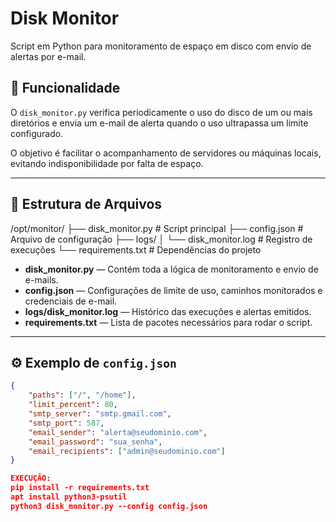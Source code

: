 # Disk Monitor

Script em Python para monitoramento de espaço em disco com envio de alertas por e-mail.

## 📌 Funcionalidade
O `disk_monitor.py` verifica periodicamente o uso do disco de um ou mais diretórios e envia um e-mail de alerta quando o uso ultrapassa um limite configurado.

O objetivo é facilitar o acompanhamento de servidores ou máquinas locais, evitando indisponibilidade por falta de espaço.

---


## 📂 Estrutura de Arquivos

/opt/monitor/
├── disk_monitor.py # Script principal
├── config.json # Arquivo de configuração
├── logs/
│ └── disk_monitor.log # Registro de execuções
└── requirements.txt # Dependências do projeto


- **disk_monitor.py** — Contém toda a lógica de monitoramento e envio de e-mails.
- **config.json** — Configurações de limite de uso, caminhos monitorados e credenciais de e-mail.
- **logs/disk_monitor.log** — Histórico das execuções e alertas emitidos.
- **requirements.txt** — Lista de pacotes necessários para rodar o script.

---

## ⚙️ Exemplo de `config.json`
```json
{
    "paths": ["/", "/home"],
    "limit_percent": 80,
    "smtp_server": "smtp.gmail.com",
    "smtp_port": 587,
    "email_sender": "alerta@seudominio.com",
    "email_password": "sua_senha",
    "email_recipients": ["admin@seudominio.com"]
}

EXECUÇÃO:
pip install -r requirements.txt
apt install python3-psutil
python3 disk_monitor.py --config config.json

